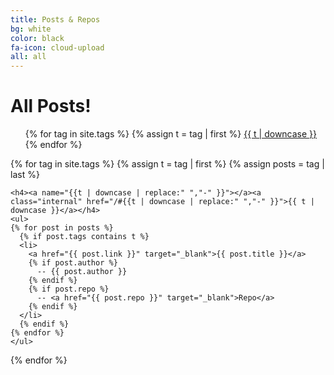 ```yaml
---
title: Posts & Repos
bg: white
color: black
fa-icon: cloud-upload
all: all
---
```

<!-- Create a list of all the other posts that link to other pages -->

<div>
  
  <h1 class="page-heading">All Posts!</h1>
  
  <ul class="tags">
  {% for tag in site.tags %}
    {% assign t = tag | first %}
    <li style="display:inline"><a href="/#{{t | downcase | replace:" ","-" }}">{{ t | downcase }}</a></li>
  {% endfor %}
  </ul> 
  
  {% for tag in site.tags %}
    {% assign t = tag | first %}
    {% assign posts = tag | last %}

    <h4><a name="{{t | downcase | replace:" ","-" }}"></a><a class="internal" href="/#{{t | downcase | replace:" ","-" }}">{{ t | downcase }}</a></h4>
    <ul>
    {% for post in posts %}
      {% if post.tags contains t %}
      <li>
        <a href="{{ post.link }}" target="_blank">{{ post.title }}</a>
        {% if post.author %}
          -- {{ post.author }}
        {% endif %}
        {% if post.repo %}
          -- <a href="{{ post.repo }}" target="_blank">Repo</a>
        {% endif %}
      </li>
      {% endif %}
    {% endfor %}
    </ul>
  {% endfor %}
  
</div>